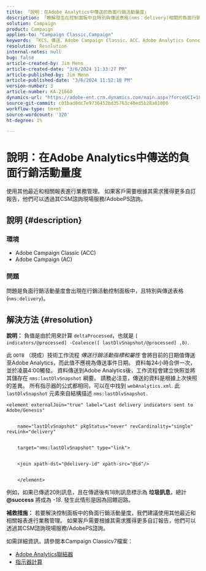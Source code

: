 ```yaml
---
title: 「說明：在Adobe Analytics中傳送的負面行銷活動量度」
description: 「瞭解發生在控制面板中且特別與傳送表格(nms：delivery)相關的負面行銷活動量度的解決方案。」
solution: Campaign
product: Campaign
applies-to: "Campaign Classic,Campaign"
keywords: 「KCS、傳送、Adobe Campaign Classic、ACC、Adobe Analytics Connector、Adobe Analytics、AA、疑難排解、Adobe Campaign、AC、負面行銷活動量度」
resolution: Resolution
internal-notes: null
bug: false
article-created-by: Jim Menn
article-created-date: "3/6/2024 11:33:27 PM"
article-published-by: Jim Menn
article-published-date: "3/6/2024 11:52:18 PM"
version-number: 3
article-number: KA-21660
dynamics-url: "https://adobe-ent.crm.dynamics.com/main.aspx?forceUCI=1&pagetype=entityrecord&etn=knowledgearticle&id=4a6671ea-11dc-ee11-904d-6045bd006268"
source-git-commit: c01bad0dc7e9736452bd35763c40ed5b28a01000
workflow-type: tm+mt
source-wordcount: '320'
ht-degree: 1%

---
```


# 說明：在Adobe Analytics中傳送的負面行銷活動量度


使用其他最近和相關報表進行業務管理。 如果客戶需要根據其需求獲得更多自訂報告，他們可以透過其CSM諮詢現場服務/AdobePS諮詢。

## 說明 {#description}


### <b>環境</b>

- Adobe Campaign Classic (ACC)
- Adobe Campaign (AC)




### <b>問題</b>

問題是負面行銷活動量度會出現在行銷活動控制面板中，且特別與傳送表格(`nms:delivery`)。


## 解決方法 {#resolution}

<b>說明：</b>
負值是由於用來計算 `deltaProcessed`，也就是 `[ indicators/@processed] -Coalesce([ lastDlvSnapshot/@processed] ,0)`.

此 `OOTB` （現成）技術工作流程 *傳送行銷活動指標和屬性* 會將目前的日期值傳送至Adobe Analytics，而此值不應視為傳送事件日期。 資料每24小時合併一次，並於凌晨4:00觸發。 資料傳送到Adobe Analytics後，工作流程會建立快照並將其儲存在 `nms:lastDlvSnapshot` 綱要。 請務必注意，傳送的資料是根據上次快照的差異。 所有指示器的公式都相同，可以在中找到 `webAnalytics.xml`. 此 `lastDlvSnapshot` 元素來自結構描述 `nms:lastDlvSnapshot.`




```
<element externalJoin="true" label="Last delivery indicators sent to Adobe/Genesis"


    name="lastDlvSnapshot" pkgStatus="never" revCardinality="single" revLink="delivery"


    target="nms:lastDlvSnapshot" type="link">


    <join xpath-dst="@delivery-id" xpath-src="@id"/>


    </element>
```


例如，如果已傳遞20則訊息，且在傳遞後有18則訊息標示為 <b>垃圾訊息</b>，總計 <b>@success</b> 將成為 *-18*. 發生此情形是因為回饋迴路。

<b>補救措施：</b>
若要解決控制面板中的負面行銷活動量度，我們建議使用其他最近和相關報表進行業務管理。 如果客戶需要根據其需求獲得更多自訂報告，他們可以透過其CSM諮詢現場服務/AdobePS諮詢。

如需詳細資訊，請參閱本Campaign Classicv7檔案：



- [Adobe Analytics聯結器](https://experienceleague.adobe.com/docs/campaign-classic/using/getting-started/connectors/analytics-connector/adobe-analytics-connector.html)
- [指示器計算](https://experienceleague.adobe.com/docs/campaign-classic/using/reporting/reports-on-deliveries/indicator-calculation.html)

